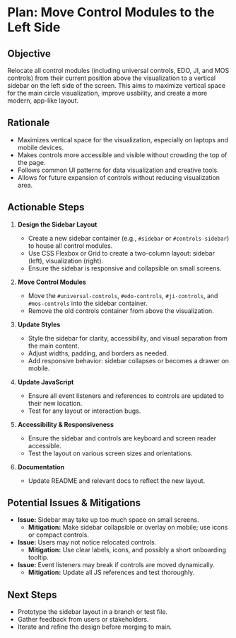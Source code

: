 # Plan: Move Control Modules to the Left Side

## Objective
Relocate all control modules (including universal controls, EDO, JI, and MOS controls) from their current position above the visualization to a vertical sidebar on the left side of the screen. This aims to maximize vertical space for the main circle visualization, improve usability, and create a more modern, app-like layout.

## Rationale
- Maximizes vertical space for the visualization, especially on laptops and mobile devices.
- Makes controls more accessible and visible without crowding the top of the page.
- Follows common UI patterns for data visualization and creative tools.
- Allows for future expansion of controls without reducing visualization area.

## Actionable Steps
1. **Design the Sidebar Layout**
   - Create a new sidebar container (e.g., `#sidebar` or `#controls-sidebar`) to house all control modules.
   - Use CSS Flexbox or Grid to create a two-column layout: sidebar (left), visualization (right).
   - Ensure the sidebar is responsive and collapsible on small screens.

2. **Move Control Modules**
   - Move the `#universal-controls`, `#edo-controls`, `#ji-controls`, and `#mos-controls` into the sidebar container.
   - Remove the old controls container from above the visualization.

3. **Update Styles**
   - Style the sidebar for clarity, accessibility, and visual separation from the main content.
   - Adjust widths, padding, and borders as needed.
   - Add responsive behavior: sidebar collapses or becomes a drawer on mobile.

4. **Update JavaScript**
   - Ensure all event listeners and references to controls are updated to their new location.
   - Test for any layout or interaction bugs.

5. **Accessibility & Responsiveness**
   - Ensure the sidebar and controls are keyboard and screen reader accessible.
   - Test the layout on various screen sizes and orientations.

6. **Documentation**
   - Update README and relevant docs to reflect the new layout.

## Potential Issues & Mitigations
- **Issue:** Sidebar may take up too much space on small screens.
  - **Mitigation:** Make sidebar collapsible or overlay on mobile; use icons or compact controls.
- **Issue:** Users may not notice relocated controls.
  - **Mitigation:** Use clear labels, icons, and possibly a short onboarding tooltip.
- **Issue:** Event listeners may break if controls are moved dynamically.
  - **Mitigation:** Update all JS references and test thoroughly.

## Next Steps
- Prototype the sidebar layout in a branch or test file.
- Gather feedback from users or stakeholders.
- Iterate and refine the design before merging to main.
